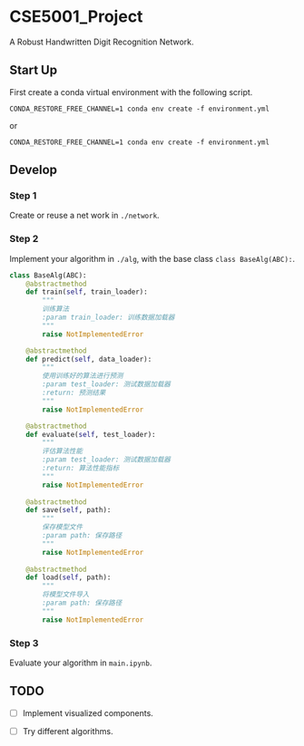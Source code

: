 # CSE5001_Project
A Robust Handwritten Digit Recognition Network.

## Start Up

First create a conda virtual environment with the following script.

```shell
CONDA_RESTORE_FREE_CHANNEL=1 conda env create -f environment.yml
```

or

```shell
CONDA_RESTORE_FREE_CHANNEL=1 conda env create -f environment.yml
```

## Develop

### Step 1

Create or reuse a net work in `./network`.

### Step 2

Implement your algorithm in `./alg`, with the base class `class BaseAlg(ABC):`.

``` python
class BaseAlg(ABC):
	@abstractmethod
	def train(self, train_loader):
		"""
		训练算法
		:param train_loader: 训练数据加载器
		"""
		raise NotImplementedError

	@abstractmethod
	def predict(self, data_loader):
		"""
		使用训练好的算法进行预测
		:param test_loader: 测试数据加载器
		:return: 预测结果
		"""
		raise NotImplementedError

	@abstractmethod
	def evaluate(self, test_loader):
		"""
		评估算法性能
		:param test_loader: 测试数据加载器
		:return: 算法性能指标
		"""
		raise NotImplementedError
	
	@abstractmethod
	def save(self, path):
		"""
		保存模型文件
		:param path: 保存路径
		"""
		raise NotImplementedError
	
	@abstractmethod
	def load(self, path):
		"""
		将模型文件导入
		:param path: 保存路径
		"""
		raise NotImplementedError
```

### Step 3

Evaluate your algorithm in `main.ipynb`.

## TODO

- [ ] Implement visualized components.

- [ ] Try different algorithms.
